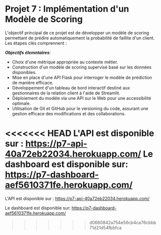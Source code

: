 
# **Projet 7 : Implémentation d'un Modèle de Scoring**

L'objectif principal de ce projet est de développer un modèle de scoring permettant de prédire automatiquement la probabilité de faillite d'un client. Les étapes clés comprennent :

_**Objectifs élemntaires**_:

* Choix d'une métrique appropriée au contexte métier.
* Construction d'un modèle de scoring supervisé basé sur les données disponibles.
* Mise en place d'une API Flask pour interroger le modèle de prédiction de manière efficace.
* Développement d'un tableau de bord interactif destiné aux gestionnaires de la relation client à l'aide de Streamlit.
* Déploiement du modèle via une API sur le Web pour une accessibilité optimale.
* Utilisation de Git et GitHub pour le versioning du code, assurant une gestion efficace des modifications et des collaborations.

<<<<<<< HEAD
  L'API est disponible sur : https://p7-api-40a72eb22034.herokuapp.com/
  Le dashboard est disponible sur: https://p7-dashboard-aef5610371fe.herokuapp.com/
=======
L'API est disponible sur : https://p7-api-40a72eb22034.herokuapp.com/
  
Le dashboard est disponible sur: https://p7-dashboard-aef5610371fe.herokuapp.com/
>>>>>>> d0660842a754e56cb4ca76cbbb71d21d54fbbfca
